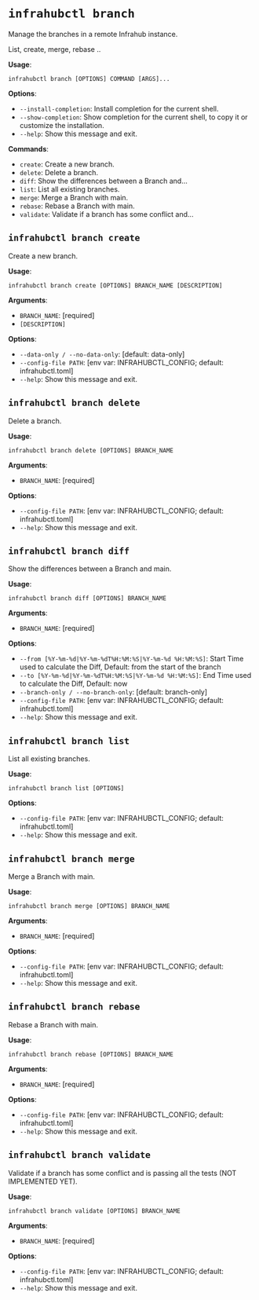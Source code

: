 # `infrahubctl branch`

Manage the branches in a remote Infrahub instance.

List, create, merge, rebase ..

**Usage**:

```console
infrahubctl branch [OPTIONS] COMMAND [ARGS]...
```

**Options**:

* `--install-completion`: Install completion for the current shell.
* `--show-completion`: Show completion for the current shell, to copy it or customize the installation.
* `--help`: Show this message and exit.

**Commands**:

* `create`: Create a new branch.
* `delete`: Delete a branch.
* `diff`: Show the differences between a Branch and...
* `list`: List all existing branches.
* `merge`: Merge a Branch with main.
* `rebase`: Rebase a Branch with main.
* `validate`: Validate if a branch has some conflict and...

## `infrahubctl branch create`

Create a new branch.

**Usage**:

```console
infrahubctl branch create [OPTIONS] BRANCH_NAME [DESCRIPTION]
```

**Arguments**:

* `BRANCH_NAME`: [required]
* `[DESCRIPTION]`

**Options**:

* `--data-only / --no-data-only`: [default: data-only]
* `--config-file PATH`: [env var: INFRAHUBCTL_CONFIG; default: infrahubctl.toml]
* `--help`: Show this message and exit.

## `infrahubctl branch delete`

Delete a branch.

**Usage**:

```console
infrahubctl branch delete [OPTIONS] BRANCH_NAME
```

**Arguments**:

* `BRANCH_NAME`: [required]

**Options**:

* `--config-file PATH`: [env var: INFRAHUBCTL_CONFIG; default: infrahubctl.toml]
* `--help`: Show this message and exit.

## `infrahubctl branch diff`

Show the differences between a Branch and main.

**Usage**:

```console
infrahubctl branch diff [OPTIONS] BRANCH_NAME
```

**Arguments**:

* `BRANCH_NAME`: [required]

**Options**:

* `--from [%Y-%m-%d|%Y-%m-%dT%H:%M:%S|%Y-%m-%d %H:%M:%S]`: Start Time used to calculate the Diff, Default: from the start of the branch
* `--to [%Y-%m-%d|%Y-%m-%dT%H:%M:%S|%Y-%m-%d %H:%M:%S]`: End Time used to calculate the Diff, Default: now
* `--branch-only / --no-branch-only`: [default: branch-only]
* `--config-file PATH`: [env var: INFRAHUBCTL_CONFIG; default: infrahubctl.toml]
* `--help`: Show this message and exit.

## `infrahubctl branch list`

List all existing branches.

**Usage**:

```console
infrahubctl branch list [OPTIONS]
```

**Options**:

* `--config-file PATH`: [env var: INFRAHUBCTL_CONFIG; default: infrahubctl.toml]
* `--help`: Show this message and exit.

## `infrahubctl branch merge`

Merge a Branch with main.

**Usage**:

```console
infrahubctl branch merge [OPTIONS] BRANCH_NAME
```

**Arguments**:

* `BRANCH_NAME`: [required]

**Options**:

* `--config-file PATH`: [env var: INFRAHUBCTL_CONFIG; default: infrahubctl.toml]
* `--help`: Show this message and exit.

## `infrahubctl branch rebase`

Rebase a Branch with main.

**Usage**:

```console
infrahubctl branch rebase [OPTIONS] BRANCH_NAME
```

**Arguments**:

* `BRANCH_NAME`: [required]

**Options**:

* `--config-file PATH`: [env var: INFRAHUBCTL_CONFIG; default: infrahubctl.toml]
* `--help`: Show this message and exit.

## `infrahubctl branch validate`

Validate if a branch has some conflict and is passing all the tests (NOT IMPLEMENTED YET).

**Usage**:

```console
infrahubctl branch validate [OPTIONS] BRANCH_NAME
```

**Arguments**:

* `BRANCH_NAME`: [required]

**Options**:

* `--config-file PATH`: [env var: INFRAHUBCTL_CONFIG; default: infrahubctl.toml]
* `--help`: Show this message and exit.
